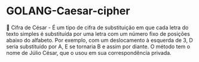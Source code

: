# GOLANG-Caesar-cipher
:key: Cifra de César - É um tipo de cifra de substituição em que cada letra do texto simples é substituída por uma letra com um número fixo de posições abaixo do alfabeto. Por exemplo, com um deslocamento à esquerda de 3, D seria substituído por A, E se tornaria B e assim por diante. O método tem o nome de Júlio César, que o usou em sua correspondência privada.
